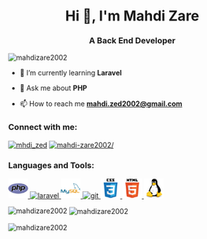 <h1 align="center">Hi 👋, I'm Mahdi Zare</h1>
<h3 align="center">A Back End Developer</h3>

<p align="left"> <img src="https://komarev.com/ghpvc/?username=mahdizare2002&label=Profile%20views&color=0e75b6&style=flat" alt="mahdizare2002" /> </p>


- 🌱 I’m currently learning **Laravel**

- 💬 Ask me about **PHP**

- 📫 How to reach me **mahdi.zed2002@gmail.com**

<h3 align="left">Connect with me:</h3>
<p align="left">
<a href="https://twitter.com/mhdi_zed" target="blank"><img align="center" src="https://raw.githubusercontent.com/rahuldkjain/github-profile-readme-generator/master/src/images/icons/Social/twitter.svg" alt="mhdi_zed" height="30" width="40" /></a>
<a href="https://linkedin.com/in/mahdi-zare2002/" target="blank"><img align="center" src="https://raw.githubusercontent.com/rahuldkjain/github-profile-readme-generator/master/src/images/icons/Social/linked-in-alt.svg" alt="mahdi-zare2002/" height="30" width="40" /></a>
</p>

<h3 align="left">Languages and Tools:</h3>
<p align="left"> <a href="https://www.php.net" target="_blank" rel="noreferrer"> <img src="https://raw.githubusercontent.com/devicons/devicon/master/icons/php/php-original.svg" alt="php" width="40" height="40"/> </a>  <a href="https://laravel.com/" target="_blank" rel="noreferrer"> <img src="https://avatars.githubusercontent.com/u/958072?s=200&v=4" alt="laravel" width="40" height="40"/> </a> <a href="https://www.mysql.com/" target="_blank" rel="noreferrer"> <img src="https://raw.githubusercontent.com/devicons/devicon/master/icons/mysql/mysql-original-wordmark.svg" alt="mysql" width="40" height="40"/> </a>  <a href="https://git-scm.com/" target="_blank" rel="noreferrer"> <img src="https://www.vectorlogo.zone/logos/git-scm/git-scm-icon.svg" alt="git" width="40" height="40"/> </a> <a href="https://www.w3schools.com/css/" target="_blank" rel="noreferrer"> <img src="https://raw.githubusercontent.com/devicons/devicon/master/icons/css3/css3-original-wordmark.svg" alt="css3" width="40" height="40"/> </a><a href="https://www.w3.org/html/" target="_blank" rel="noreferrer"> <img src="https://raw.githubusercontent.com/devicons/devicon/master/icons/html5/html5-original-wordmark.svg" alt="html5" width="40" height="40"/> </a>  <a href="https://www.linux.org/" target="_blank" rel="noreferrer"> <img src="https://raw.githubusercontent.com/devicons/devicon/master/icons/linux/linux-original.svg" alt="linux" width="40" height="40"/> </a> </p>

<p><img align="left" src="https://github-readme-stats.vercel.app/api/top-langs?username=mahdizare2002&show_icons=true&locale=en&layout=compact" alt="mahdizare2002" /></p>

<p>&nbsp;<img align="center" src="https://github-readme-stats.vercel.app/api?username=mahdizare2002&show_icons=true&locale=en" alt="mahdizare2002" /></p>


<p><img align="center" src="https://github-readme-streak-stats.herokuapp.com/?user=mahdizare2002&" alt="mahdizare2002" /></p>
